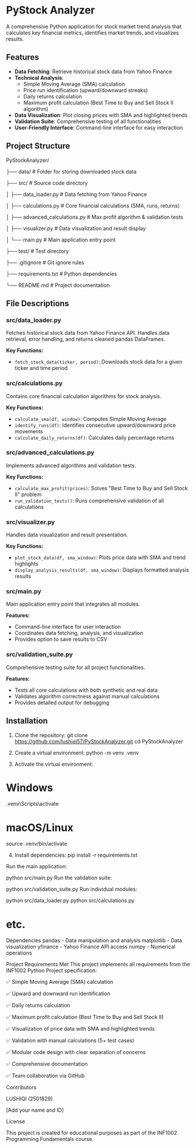 ﻿# PyStock Analyzer

A comprehensive Python application for stock market trend analysis that calculates key financial metrics, identifies market trends, and visualizes results.

## Features

- **Data Fetching**: Retrieve historical stock data from Yahoo Finance
- **Technical Analysis**: 
  - Simple Moving Average (SMA) calculation
  - Price run identification (upward/downward streaks)
  - Daily returns calculation
  - Maximum profit calculation (Best Time to Buy and Sell Stock II algorithm)
- **Data Visualization**: Plot closing prices with SMA and highlighted trends
- **Validation Suite**: Comprehensive testing of all functionalities
- **User-Friendly Interface**: Command-line interface for easy interaction

## Project Structure
PyStockAnalyzer/

├── data/ # Folder for storing downloaded stock data

├── src/ # Source code directory

│ ├── data_loader.py # Data fetching from Yahoo Finance

│ ├── calculations.py # Core financial calculations (SMA, runs, returns)

│ ├── advanced_calculations.py # Max profit algorithm & validation tests

│ ├── visualizer.py # Data visualization and result display

│ └── main.py # Main application entry point

├── test/ # Test directory

├── .gitignore # Git ignore rules

├── requirements.txt # Python dependencies

└── README.md # Project documentation

## File Descriptions

### src/data_loader.py
Fetches historical stock data from Yahoo Finance API. Handles data retrieval, error handling, and returns cleaned pandas DataFrames.

**Key Functions:**
- `fetch_stock_data(ticker, period)`: Downloads stock data for a given ticker and time period

### src/calculations.py
Contains core financial calculation algorithms for stock analysis.

**Key Functions:**
- `calculate_sma(df, window)`: Computes Simple Moving Average
- `identify_runs(df)`: Identifies consecutive upward/downward price movements
- `calculate_daily_returns(df)`: Calculates daily percentage returns

### src/advanced_calculations.py
Implements advanced algorithms and validation tests.

**Key Functions:**
- `calculate_max_profit(prices)`: Solves "Best Time to Buy and Sell Stock II" problem
- `run_validation_tests()`: Runs comprehensive validation of all calculations

### src/visualizer.py
Handles data visualization and result presentation.

**Key Functions:**
- `plot_stock_data(df, sma_window)`: Plots price data with SMA and trend highlights
- `display_analysis_results(df, sma_window)`: Displays formatted analysis results

### src/main.py
Main application entry point that integrates all modules.

**Features:**
- Command-line interface for user interaction
- Coordinates data fetching, analysis, and visualization
- Provides option to save results to CSV

### src/validation_suite.py
Comprehensive testing suite for all project functionalities.

**Features:**
- Tests all core calculations with both synthetic and real data
- Validates algorithm correctness against manual calculations
- Provides detailed output for debugging

## Installation

1. Clone the repository:
git clone https://github.com/lushiqi57/PyStockAnalyzer.git
cd PyStockAnalyzer

2. Create a virtual environment:
python -m venv .venv

3. Activate the virtual environment:
# Windows
.venv\Scripts\activate

# macOS/Linux
source .venv/bin/activate

4. Install dependencies:
pip install -r requirements.txt

Run the main application:

python src/main.py
Run the validation suite:

python src/validation_suite.py
Run individual modules:

python src/data_loader.py
python src/calculations.py

# etc.
Dependencies
pandas - Data manipulation and analysis
matplotlib - Data visualization
yfinance - Yahoo Finance API access
numpy - Numerical operations

Project Requirements Met
This project implements all requirements from the INF1002 Python Project specification:

✅ Simple Moving Average (SMA) calculation

✅ Upward and downward run identification

✅ Daily returns calculation

✅ Maximum profit calculation (Best Time to Buy and Sell Stock II)

✅ Visualization of price data with SMA and highlighted trends

✅ Validation with manual calculations (5+ test cases)

✅ Modular code design with clear separation of concerns

✅ Comprehensive documentation

✅ Team collaboration via GitHub

Contributors

LUSHIQI (2501829)

[Add your name and ID]

License

This project is created for educational purposes as part of the INF1002 Programming Fundamentals course.



